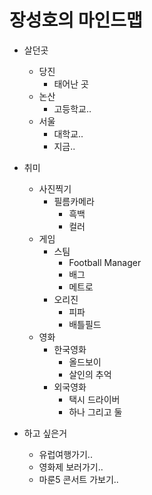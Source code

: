 # 장성호의 마인드맵

- 살던곳
  - 당진
    - 태어난 곳
  - 논산
    - 고등학교..
  - 서울
    - 대학교..
    - 지금..

- 취미
  - 사진찍기
    - 필름카메라
      - 흑백
      - 컬러
  - 게임
    - 스팀
      - Football Manager
      - 배그
      - 메트로
    - 오리진
      - 피파
      - 배틀필드
  - 영화
    - 한국영화
      - 올드보이
      - 살인의 추억
    - 외국영화
      - 택시 드라이버
      - 하나 그리고 둘
- 하고 싶은거
  - 유럽여행가기..
  - 영화제 보러가기..
  - 마룬5 콘서트 가보기..